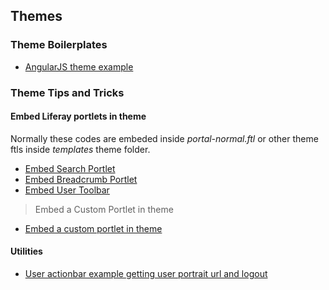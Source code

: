 ## Themes

### Theme Boilerplates

* [AngularJS theme example](https://github.com/clovisdasilvaneto/Liferay-AngularJs-Theme)

### Theme Tips and Tricks

####  Embed Liferay portlets in theme

Normally these codes are embeded inside _portal-normal.ftl_ or other theme ftls inside _templates_ theme folder.

* [Embed Search Portlet](examples/embed-search-portlet.ftl)
* [Embed Breadcrumb Portlet](examples/embed-breadcrumb-portlet.ftl)
* [Embed User Toolbar](examples/embed-user-toolbar.ftl)

> Embed a Custom Portlet in theme

* [Embed a custom portlet in theme](examples/embed-custom-portlet.ftl)

####  Utilities

* [User actionbar example getting user portrait url and logout](examples/user-actionbar-with-user-portrait.ftl)

